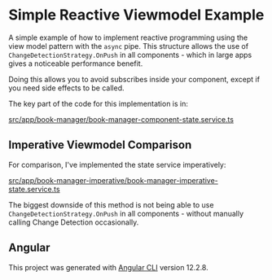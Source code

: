 # Simple Reactive Viewmodel Example

A simple example of how to implement reactive programming using the view model pattern with the `async` pipe. This structure allows the use of `ChangeDetectionStrategy.OnPush` in all components - which in large apps gives a noticeable performance benefit.

Doing this allows you to avoid subscribes inside your component, except if you need side effects to be called.

The key part of the code for this implementation is in:

[src/app/book-manager/book-manager-component-state.service.ts](src/app/book-manager/book-manager-component-state.service.ts)

## Imperative Viewmodel Comparison

For comparison, I've implemented the state service imperatively:

[src/app/book-manager-imperative/book-manager-imperative-state.service.ts](src/app/book-manager-imperative/book-manager-imperative-state.service.ts)

The biggest downside of this method is not being able to use `ChangeDetectionStrategy.OnPush` in all components - without manually calling Change Detection occasionally.

## Angular

This project was generated with [Angular CLI](https://github.com/angular/angular-cli) version 12.2.8.
